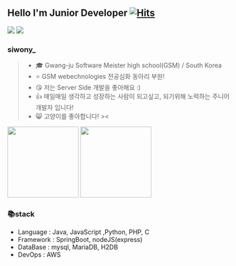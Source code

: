 ## Hello I'm Junior Developer [![Hits](https://hits.seeyoufarm.com/api/count/incr/badge.svg?url=https%3A%2F%2Fgithub.com%2Fsiwony&count_bg=%2379C83D&title_bg=%23555555&icon=&icon_color=%23E7E7E7&title=hits&edge_flat=false)](https://hits.seeyoufarm.com)
<p float=right>

[<img src="https://img.shields.io/badge/Notion-000000?style=flat-square&logo=Notion&logoColor=white"/>](https://www.notion.so/Jeong-siwon-18b5a25b50294b968585088420ebf68c)
[<img src="https://img.shields.io/badge/siwony.recruit@gmail.com-EA4335?style=flat-square&logo=Gmail&logoColor=white"/>](mailto:siwony.recruit@gmail.com)
</p>

### siwony_
> - 🎓 Gwang-ju Software Meister high school(GSM) / South Korea
> - ⭐️ GSM webechnologies 전공심화 동아리 부원!
> - 😘 저는 Server Side 개발을 좋아해요 :)
> - 👍 매일매일 생각하고 성장하는 사람이 되고싶고, 되기위해 노력하는 주니어 개발자 입니다!
> - 😸 고양이를 좋아합니다! ><  

<p float="left">
    <img height="160px" src="https://github-readme-stats.vercel.app/api?username=siwony&show_icons=true&theme=">
    <img height="160px" src="https://github-readme-stats.vercel.app/api/top-langs/?username=siwony&layout=compact"/>
</p>

### 📚stack  
- Language : Java, JavaScript ,Python, PHP, C  
- Framework : SpringBoot, nodeJS(express)  
- DataBase : mysql, MariaDB, H2DB  
- DevOps : AWS